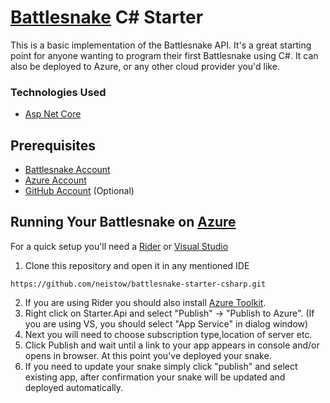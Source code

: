 # [Battlesnake](https://play.battlesnake.com) C# Starter

This is a basic implementation of the Battlesnake API. It's a great starting point for anyone wanting to program their first Battlesnake using C#. 
It can also be deployed to Azure, or any other cloud provider you'd like.

### Technologies Used

* [Asp Net Core](https://dotnet.microsoft.com/apps/aspnet)

## Prerequisites

* [Battlesnake Account](https://play.battlesnake.com)
* [Azure Account](https://azure.microsoft.com/en-us/)
* [GitHub Account](https://github.com) (Optional)

## Running Your Battlesnake on [Azure](https://azure.microsoft.com/en-us/)

For a quick setup you'll need a [Rider](https://www.jetbrains.com/rider/) or [Visual Studio](https://visualstudio.microsoft.com/)

1. Clone this repository and open it in any mentioned IDE
```
https://github.com/neistow/battlesnake-starter-csharp.git
```
2. If you are using Rider you should also install [Azure Toolkit](https://plugins.jetbrains.com/plugin/11220-azure-toolkit-for-rider).
3. Right click on Starter.Api and select "Publish" -> "Publish to Azure". (If you are using VS, you should select "App Service" in dialog window)
4. Next you will need to choose subscription type,location of server etc.
5. Click Publish and wait until a link to your app appears in console and/or opens in browser. At this point you've deployed your snake.
6. If you need to update your snake simply click "publish" and select existing app, after confirmation your snake will be updated and deployed automatically.
